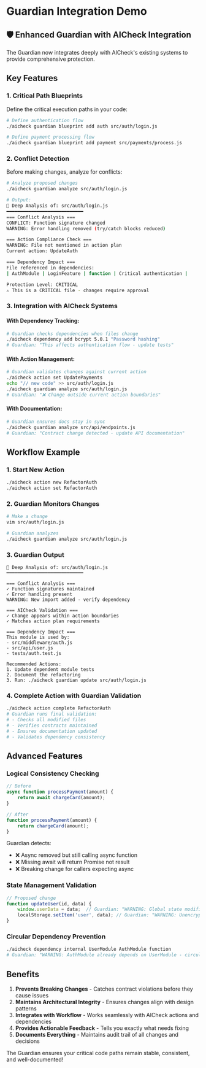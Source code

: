 # Guardian Integration Demo

## 🛡️ Enhanced Guardian with AICheck Integration

The Guardian now integrates deeply with AICheck's existing systems to provide comprehensive protection.

## Key Features

### 1. Critical Path Blueprints
Define the critical execution paths in your code:

```bash
# Define authentication flow
./aicheck guardian blueprint add auth src/auth/login.js

# Define payment processing flow  
./aicheck guardian blueprint add payment src/payments/process.js
```

### 2. Conflict Detection
Before making changes, analyze for conflicts:

```bash
# Analyze proposed changes
./aicheck guardian analyze src/auth/login.js

# Output:
🔬 Deep Analysis of: src/auth/login.js
━━━━━━━━━━━━━━━━━━━━━━━━━━━━
=== Conflict Analysis ===
CONFLICT: Function signature changed
WARNING: Error handling removed (try/catch blocks reduced)

=== Action Compliance Check ===
WARNING: File not mentioned in action plan
Current action: UpdateAuth

=== Dependency Impact ===
File referenced in dependencies:
| AuthModule | LoginFeature | function | Critical authentication |

Protection Level: CRITICAL
⚠️ This is a CRITICAL file - changes require approval
```

### 3. Integration with AICheck Systems

#### With Dependency Tracking:
```bash
# Guardian checks dependencies when files change
./aicheck dependency add bcrypt 5.0.1 "Password hashing"
# Guardian: "This affects authentication flow - update tests"
```

#### With Action Management:
```bash
# Guardian validates changes against current action
./aicheck action set UpdatePayments
echo "// new code" >> src/auth/login.js
./aicheck guardian analyze src/auth/login.js
# Guardian: "❌ Change outside current action boundaries"
```

#### With Documentation:
```bash
# Guardian ensures docs stay in sync
./aicheck guardian analyze src/api/endpoints.js
# Guardian: "Contract change detected - update API documentation"
```

## Workflow Example

### 1. Start New Action
```bash
./aicheck action new RefactorAuth
./aicheck action set RefactorAuth
```

### 2. Guardian Monitors Changes
```bash
# Make a change
vim src/auth/login.js

# Guardian analyzes
./aicheck guardian analyze src/auth/login.js
```

### 3. Guardian Output
```
🔬 Deep Analysis of: src/auth/login.js
━━━━━━━━━━━━━━━━━━━━━━━━━━━━

=== Conflict Analysis ===
✓ Function signatures maintained
✓ Error handling present
WARNING: New import added - verify dependency

=== AICheck Validation ===
✓ Change appears within action boundaries
✓ Matches action plan requirements

=== Dependency Impact ===
This module is used by:
- src/middleware/auth.js
- src/api/user.js
- tests/auth.test.js

Recommended Actions:
1. Update dependent module tests
2. Document the refactoring
3. Run: ./aicheck guardian update src/auth/login.js
```

### 4. Complete Action with Guardian Validation
```bash
./aicheck action complete RefactorAuth
# Guardian runs final validation:
# - Checks all modified files
# - Verifies contracts maintained
# - Ensures documentation updated
# - Validates dependency consistency
```

## Advanced Features

### Logical Consistency Checking
```javascript
// Before
async function processPayment(amount) {
    return await chargeCard(amount);
}

// After  
function processPayment(amount) {
    return chargeCard(amount);
}
```

Guardian detects:
- ❌ Async removed but still calling async function
- ❌ Missing await will return Promise not result
- ❌ Breaking change for callers expecting async

### State Management Validation
```javascript
// Proposed change
function updateUser(id, data) {
    window.userData = data;  // Guardian: "WARNING: Global state modification"
    localStorage.setItem('user', data); // Guardian: "WARNING: Unencrypted storage"
}
```

### Circular Dependency Prevention
```bash
./aicheck dependency internal UserModule AuthModule function
# Guardian: "WARNING: AuthModule already depends on UserModule - circular dependency"
```

## Benefits

1. **Prevents Breaking Changes** - Catches contract violations before they cause issues
2. **Maintains Architectural Integrity** - Ensures changes align with design patterns
3. **Integrates with Workflow** - Works seamlessly with AICheck actions and dependencies
4. **Provides Actionable Feedback** - Tells you exactly what needs fixing
5. **Documents Everything** - Maintains audit trail of all changes and decisions

The Guardian ensures your critical code paths remain stable, consistent, and well-documented!